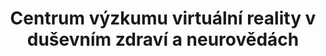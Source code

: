 ---
template: index-page
slug: /
title: Centrum výzkumu virtuální reality v duševním zdraví a neurovědách
tagline: Naše skupina působí v Národním ústavu duševního zdraví (NUDZ) v Klecanech.
featuredImage: /assets/brain-logo-original.png
cta:
  ctaText: Více o nás
  ctaLink: /about
---